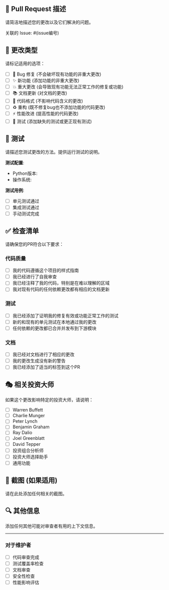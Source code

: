 ## 📝 Pull Request 描述

请简洁地描述您的更改以及它们解决的问题。

关联的 Issue: #(issue编号)

## 🔄 更改类型

请标记适用的选项：

- [ ] 🐛 Bug 修复 (不会破坏现有功能的非重大更改)
- [ ] ✨ 新功能 (添加功能的非重大更改)
- [ ] 💥 重大更改 (会导致现有功能无法正常工作的修复或功能)
- [ ] 📚 文档更新 (对文档的更改)
- [ ] 🎨 代码格式 (不影响代码含义的更改)
- [ ] ♻️ 重构 (既不修复bug也不添加功能的代码更改)
- [ ] ⚡ 性能改进 (提高性能的代码更改)
- [ ] 🧪 测试 (添加缺失的测试或更正现有测试)

## 🧪 测试

请描述您测试更改的方法。提供运行测试的说明。

**测试配置**:
* Python版本:
* 操作系统:

**测试用例**:
- [ ] 单元测试通过
- [ ] 集成测试通过
- [ ] 手动测试完成

## ✅ 检查清单

请确保您的PR符合以下要求：

### 代码质量
- [ ] 我的代码遵循这个项目的样式指南
- [ ] 我已经进行了自我审查
- [ ] 我已经注释了我的代码，特别是在难以理解的区域
- [ ] 我对现有代码的任何依赖更改都有相应的文档更新

### 测试
- [ ] 我已经添加了证明我的修复有效或功能正常工作的测试
- [ ] 新的和现有的单元测试在本地通过我的更改
- [ ] 任何依赖的更改都已合并并发布到下游模块

### 文档
- [ ] 我已经对文档进行了相应的更改
- [ ] 我的更改生成没有新的警告
- [ ] 我已经添加了适当的标签到这个PR

## 🎭 相关投资大师

如果这个更改影响特定的投资大师，请说明：
- [ ] Warren Buffett
- [ ] Charlie Munger  
- [ ] Peter Lynch
- [ ] Benjamin Graham
- [ ] Ray Dalio
- [ ] Joel Greenblatt
- [ ] David Tepper
- [ ] 投资组合分析师
- [ ] 投资大师选择助手
- [ ] 通用功能

## 📸 截图 (如果适用)

请在此处添加任何相关的截图。

## 🔍 其他信息

添加任何其他可能对审查者有用的上下文信息。

---

### 对于维护者

- [ ] 代码审查完成
- [ ] 测试覆盖率检查
- [ ] 文档审查
- [ ] 安全性检查
- [ ] 性能影响评估 